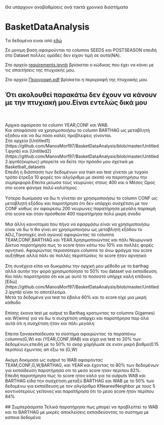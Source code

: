 Θα υπάρχουν αναβαθμίσεις ανά τακτά χρονικά διαστήματα 
# BasketDataAnalysis
Tα δεδομένα ειναι από [εδώ](https://www.kaggle.com/andrewsundberg/college-basketball-dataset)

Σε μονιμη βαση   αφαιρούνται τα columns SEEDS και POSTSEASON επειδή στο Dataset πολλες ομάδες δεν είχαν τιμή σε αυτά(ΝΑ).
<br>


Στο αρχείο [requirements.ipynb](https://github.com/ManosMorf97/BasketDataAnalysis/blob/master/requirements.ipynb) βρίσκεται 
ο κώδικας που έχει να κάνει με τις απαιτήσεις της πτυχιακής μου.

Στο αρχείο [Περιγραφή.pdf](https://github.com/ManosMorf97/BasketDataAnalysis/blob/master/%CE%A0%CE%B5%CF%81%CE%B9%CE%B3%CF%81%CE%B1%CF%86%CE%AE.pdf) βρίσκεται η περιγραφή της πτυχιακής μου.
<br>
## Ότι ακολουθεί παρακάτω δεν έχουν να κάνουν με την πτυχιακή μου.Είναι εντελώς δικά μου
<br>
<br>
Αρχικα αφαίρεσα τα column ΥΕΑR,CONF και WAB.<br>
Kαι αποφάσισα να χρησιμοποιήσω το column BARTHAG ως μεταβλητή εξόδου και να δω πόσο καλές προβλεψεις γίνονται.
<br>
Στα αρχεία [Untitled1](https://github.com/ManosMorf97/BasketDataAnalysis/blob/master/Untitled1.ipynb) και 
[Untitled2](https://github.com/ManosMorf97/BasketDataAnalysis/blob/master/Untitled2.ipynb)(κυρίως)
μπορείτε να δείτε την πρόοδο μου σχετικά με Basketball_datasets
<br>
Επειδή η διάσπαση των δεδομένων για train και test γίνεται με τυχαίο τρόπο έτρεξα 10 φορές τον αλγόριθμο με σκοπό να παρατηρήσω την συμπριφορά.Επειτα μείωσα τους νευρώνες στους 400 και ο Μέσος Ωρος στο score φάνηκε πολύ καλύτερος
<br>
<br>
Yστερα δωκίμασα να δω τι γίνεται αν χρησιμοποιήσω το column CONF ως μεταβλητή εξόδου και παρατήρησα ότι δεν υπάρχει συσχέτιση με τον CONF
καθως αν αφαιρεσω 200 νευρωνες παρατήρησα μεγάλη παρακμή στο score και όταν πρόσθεσα 400 παρατήρησα πολύ μικρή άνοδο
<br>
<br>
Mια άλλη καινοτομία που πήγα να εφαρμόσω είναι να χρησιμοποιήσω είναι να δω τι θα γίνει αν χρησιμοποιήσω ως μεταβλητή εξόδου το ADJ_Τ(κατοχές ανά αγώνα) αφαιρώντας τα columns TEAM,CONF,BARTHAG και YEAR.Χρησιμοποιώντας και πάλι Νευρωνικά Δίκτυα παρατήρησα πως το score ήταν κάτω του 10% και πολλές φορές αρνητικό. 
Αφαιρώντας περισσότερα columns το άνω φράγμα του score αυξήθηκε αλλά πάλι σε πολλές περιπτώσεις το score ήταν αρνητικό
<br>
<br>
Στη συνέχεια είπα να δωκιμάσω την αρχική μου μέθοδο με το barthag αλλά αυτήν την φορά χρησιμοποίησα το 50% του dataset για εκπαίδευση.<br>Και πάλι παρατήρησα ότι και με αυτό το ποσοστό υπήρχε καλή επίδοση.[Eδώ](https://github.com/ManosMorf97/BasketDataAnalysis/blob/master/Untitled2.ipynb) είναι το αποτέλεσμα.
<br>
Μετά τα δεδομένα για test τα έβαλα 60% και το score είχε μια μικρή κάθοδο
<br><br>
Eπίσης έκανα test με output το Barthag κρατωντας τα columns G(games) και W(wins) για να δω τι συσχέτιση υπάρχει και παρατήρησα παρ όλα αυτά ότι η συσχέτιση ήταν και πάλι μεγάλη
<br><br>
Επειτα ξαναεκπαίδευσα το σύστημα αφαιρώντας τα παραπάνω columns(G,W) και (YEAR,CONF,WAB) και είχα για test το 20% των δεδομένων,επειδή με το 50% το σκορ χαμήλωσε σε εναν μικρό βαθμο(0.15 περίπου) έχωντας απ έξω τα (G,W)
<br><br>
Aκόμη δοκίμασα ως output το WAB αφαιρόντας ΤΕΑΜ,CONF,G,W,BARTHAG, και YEAR και έχοντας το 80% των δεδομένων για εκπαίδευση παρατήρησα οτι το μεσο score ηταν περιπου 82%.
<br>
Eπειδή παρατήρησα πως το score ηταν καλό για τα outputs WAB και BARTHAG είδα την συσχέτιση μεταξύ BARTHAG και WAB με το 50% των δεδομένω για εκπαίδευση με τον αλγόριθμο KNearestNeighbor με τους 5 κοντινότερους γείτονες  και παρατήρησα ότι το μεσο score ήταν περίπου 84%
<br>
<br>
## Συμπεράσματα
Τελικά παρατήρησα πως μπορεί να προβλεπτεί το WAB και το BARTHAG με μικρές αποκλείσεις εκπαιδεύοντας το συστημα με καποια δεδομένα
